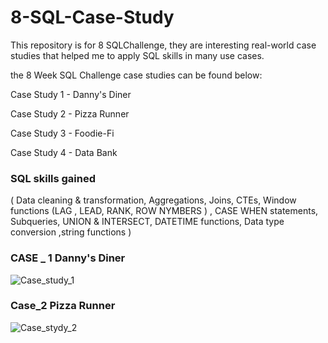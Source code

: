 # 8-SQL-Case-Study
This repository is for 8 SQLChallenge, they are interesting real-world case studies that helped me to apply SQL skills in many use cases.

the 8 Week SQL Challenge case studies can be found below:

Case Study 1 - Danny's Diner 

Case Study 2 - Pizza Runner

Case Study 3 - Foodie-Fi

Case Study 4 - Data Bank

### SQL skills gained

( Data cleaning & transformation, Aggregations, Joins, CTEs, Window functions (LAG , LEAD, RANK, ROW NYMBERS ) , CASE WHEN statements, Subqueries, UNION & INTERSECT, DATETIME functions, Data type conversion ,string functions )

### CASE _ 1 Danny's Diner 

![Case_study_1](https://user-images.githubusercontent.com/103827559/183373520-1fd479ac-3158-4856-ae78-5c09f683ce8c.png)

### Case_2 Pizza Runner 

![Case_stydy_2](https://user-images.githubusercontent.com/103827559/183373827-6acb2d1c-ad3c-432b-a044-a1a528158ceb.png)

